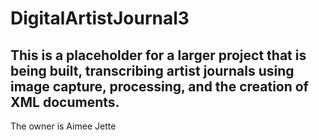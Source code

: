 # DigitalArtistJournal3
## This is a placeholder for a larger project that is being built, transcribing artist journals using image capture, processing, and the creation of XML documents. 

The owner is Aimee Jette
